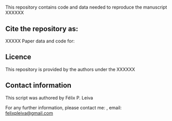 # 
 
This repository contains code and data needed to reproduce the manuscript XXXXXX

## Cite the repository as: 
XXXXX Paper data and code for:

## Licence
This repository is provided by the authors under the XXXXXX

## Contact information
This script was authored by Félix P. Leiva

For any further information, please contact me: , email: felixpleiva@gmail.com
